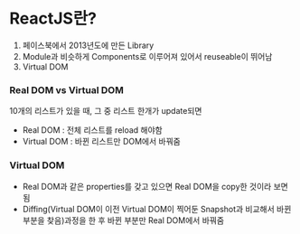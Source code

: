 # ReactJS란?


1. 페이스북에서 2013년도에 만든 Library
2. Module과 비슷하게 Components로 이루어져 있어서 reuseable이 뛰어남
3. Virtual DOM


### Real DOM vs Virtual DOM
10개의 리스트가 있을 때, 그 중 리스트 한개가 update되면
- Real DOM : 전체 리스트를 reload 해야함
- Virtual DOM : 바뀐 리스트만 DOM에서 바꿔줌

### Virtual DOM
- Real DOM과 같은 properties를 갖고 있으면 Real DOM을 copy한 것이라 보면 됨
- Diffing(Virtual DOM이 이전 Virtual DOM이 찍어둔 Snapshot과 비교해서 바뀐 부분을 찾음)과정을 한 후 바뀐 부분만 Real DOM에서 바꿔줌
